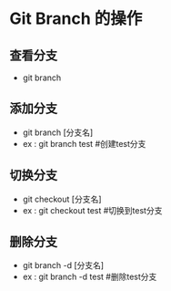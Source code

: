 # Git Branch 的操作
## 查看分支
- git branch
## 添加分支
- git branch [分支名]
- ex : git branch test  #创建test分支
## 切换分支
- git checkout [分支名]
- ex : git checkout test  #切换到test分支
## 删除分支
- git branch -d [分支名]
- ex : git branch -d test  #删除test分支